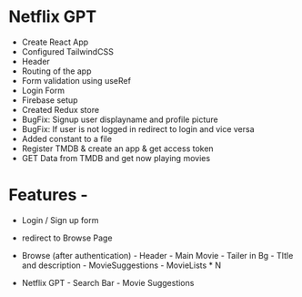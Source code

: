 # Netflix GPT

- Create React App
- Configured TailwindCSS
- Header 
- Routing of the app
- Form validation using useRef
- Login Form
- Firebase setup
- Created Redux store
- BugFix: Signup user displayname and profile picture
- BugFix: If user is not logged in redirect to login and vice versa
- Added constant to a file
- Register TMDB & create an app & get access token
- GET Data from TMDB and get now playing movies

# Features - 
- Login / Sign up form
- redirect to Browse Page 
- Browse (after authentication)
        - Header
        - Main Movie
        - Tailer in Bg
        - TItle and description
        - MovieSuggestions
              - MovieLists * N

- Netflix GPT
        - Search Bar
        - Movie Suggestions
        